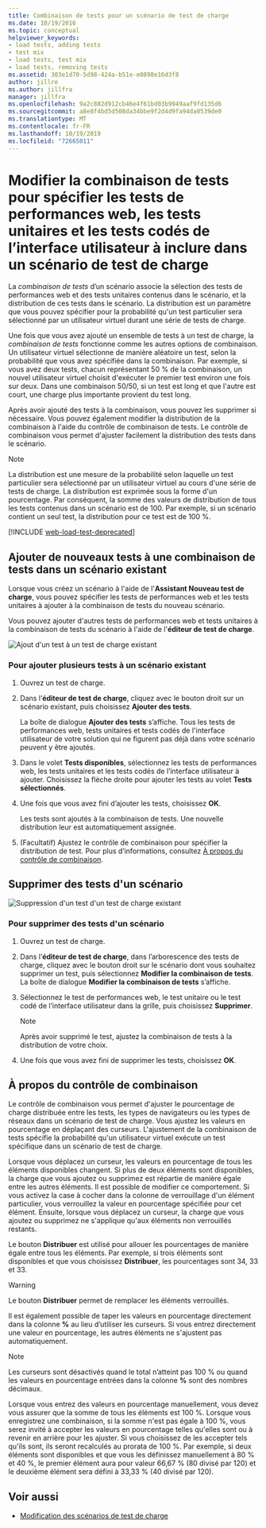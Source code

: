 ```yaml
---
title: Combinaison de tests pour un scénario de test de charge
ms.date: 10/19/2016
ms.topic: conceptual
helpviewer_keywords:
- load tests, adding tests
- test mix
- load tests, test mix
- load tests, removing tests
ms.assetid: 303e1d70-5d98-424a-b51e-e0898e16d3f8
author: jillre
ms.author: jillfra
manager: jillfra
ms.openlocfilehash: 9a2c882d912cb46e4f61bd03b9949aaf9fd135d6
ms.sourcegitcommit: a8e8f4bd5d508da34bbe9f2d4d9fa94da0539de0
ms.translationtype: MT
ms.contentlocale: fr-FR
ms.lasthandoff: 10/19/2019
ms.locfileid: "72665011"
---
```

# <a name="edit-the-test-mix-to-specify-which-web-performance-unit-and-coded-ui-tests-to-include-in-a-load-test-scenario"></a>Modifier la combinaison de tests pour spécifier les tests de performances web, les tests unitaires et les tests codés de l’interface utilisateur à inclure dans un scénario de test de charge

La *combinaison de tests* d’un scénario associe la sélection des tests de performances web et des tests unitaires contenus dans le scénario, et la distribution de ces tests dans le scénario. La distribution est un paramètre que vous pouvez spécifier pour la probabilité qu'un test particulier sera sélectionné par un utilisateur virtuel durant une série de tests de charge.

Une fois que vous avez ajouté un ensemble de tests à un test de charge, la *combinaison de tests* fonctionne comme les autres options de combinaison. Un utilisateur virtuel sélectionne de manière aléatoire un test, selon la probabilité que vous avez spécifiée dans la combinaison. Par exemple, si vous avez deux tests, chacun représentant 50 % de la combinaison, un nouvel utilisateur virtuel choisit d'exécuter le premier test environ une fois sur deux. Dans une combinaison 50/50, si un test est long et que l'autre est court, une charge plus importante provient du test long.

Après avoir ajouté des tests à la combinaison, vous pouvez les supprimer si nécessaire. Vous pouvez également modifier la distribution de la combinaison à l'aide du contrôle de combinaison de tests. Le contrôle de combinaison vous permet d'ajuster facilement la distribution des tests dans le scénario.

> [!NOTE]
> La distribution est une mesure de la probabilité selon laquelle un test particulier sera sélectionné par un utilisateur virtuel au cours d'une série de tests de charge. La distribution est exprimée sous la forme d'un pourcentage. Par conséquent, la somme des valeurs de distribution de tous les tests contenus dans un scénario est de 100. Par exemple, si un scénario contient un seul test, la distribution pour ce test est de 100 %.

[!INCLUDE [web-load-test-deprecated](includes/web-load-test-deprecated.md)]

## <a name="add-new-tests-to-a-test-mix-in-an-existing-scenario"></a>Ajouter de nouveaux tests à une combinaison de tests dans un scénario existant

Lorsque vous créez un scénario à l'aide de l'**Assistant Nouveau test de charge**, vous pouvez spécifier les tests de performances web et les tests unitaires à ajouter à la combinaison de tests du nouveau scénario.

Vous pouvez ajouter d'autres tests de performances web et tests unitaires à la combinaison de tests du scénario à l'aide de l'**éditeur de test de charge**.

![Ajout d'un test à un test de charge existant](../test/media/ltest_addingtests.png)

### <a name="to-add-more-tests-to-an-existing-scenario"></a>Pour ajouter plusieurs tests à un scénario existant

1. Ouvrez un test de charge.

2. Dans l’**éditeur de test de charge**, cliquez avec le bouton droit sur un scénario existant, puis choisissez **Ajouter des tests**.

     La boîte de dialogue **Ajouter des tests** s’affiche. Tous les tests de performances web, tests unitaires et tests codés de l'interface utilisateur de votre solution qui ne figurent pas déjà dans votre scénario peuvent y être ajoutés.

3. Dans le volet **Tests disponibles**, sélectionnez les tests de performances web, les tests unitaires et les tests codés de l’interface utilisateur à ajouter. Choisissez la flèche droite pour ajouter les tests au volet **Tests sélectionnés**.

4. Une fois que vous avez fini d’ajouter les tests, choisissez **OK**.

     Les tests sont ajoutés à la combinaison de tests. Une nouvelle distribution leur est automatiquement assignée.

5. (Facultatif) Ajustez le contrôle de combinaison pour spécifier la distribution de test. Pour plus d’informations, consultez [À propos du contrôle de combinaison](../test/edit-the-test-mix-to-specify-which-web-browsers-types-in-a-load-test-scenario.md).

## <a name="remove-tests-from-a-scenario"></a>Supprimer des tests d'un scénario
![Suppression d'un test d'un test de charge existant](../test/media/ltest_removetest.png)

### <a name="to-remove-tests-from-a-scenario"></a>Pour supprimer des tests d'un scénario

1. Ouvrez un test de charge.

2. Dans l’**éditeur de test de charge**, dans l’arborescence des tests de charge, cliquez avec le bouton droit sur le scénario dont vous souhaitez supprimer un test, puis sélectionnez **Modifier la combinaison de tests**. La boîte de dialogue **Modifier la combinaison de tests** s’affiche.

3. Sélectionnez le test de performances web, le test unitaire ou le test codé de l’interface utilisateur dans la grille, puis choisissez **Supprimer**.

    > [!NOTE]
    > Après avoir supprimé le test, ajustez la combinaison de tests à la distribution de votre choix.

4. Une fois que vous avez fini de supprimer les tests, choisissez **OK**.

## <a name="EditingTestMixAboutMixControl"></a> À propos du contrôle de combinaison
Le contrôle de combinaison vous permet d'ajuster le pourcentage de charge distribuée entre les tests, les types de navigateurs ou les types de réseaux dans un scénario de test de charge. Vous ajustez les valeurs en pourcentage en déplaçant des curseurs. L'ajustement de la combinaison de tests spécifie la probabilité qu'un utilisateur virtuel exécute un test spécifique dans un scénario de test de charge.

Lorsque vous déplacez un curseur, les valeurs en pourcentage de tous les éléments disponibles changent. Si plus de deux éléments sont disponibles, la charge que vous ajoutez ou supprimez est répartie de manière égale entre les autres éléments. Il est possible de modifier ce comportement. Si vous activez la case à cocher dans la colonne de verrouillage d'un élément particulier, vous verrouillez la valeur en pourcentage spécifiée pour cet élément. Ensuite, lorsque vous déplacez un curseur, la charge que vous ajoutez ou supprimez ne s'applique qu'aux éléments non verrouillés restants.

Le bouton **Distribuer** est utilisé pour allouer les pourcentages de manière égale entre tous les éléments. Par exemple, si trois éléments sont disponibles et que vous choisissez **Distribuer**, les pourcentages sont 34, 33 et 33.

> [!WARNING]
> Le bouton **Distribuer** permet de remplacer les éléments verrouillés.

Il est également possible de taper les valeurs en pourcentage directement dans la colonne **%** au lieu d’utiliser les curseurs. Si vous entrez directement une valeur en pourcentage, les autres éléments ne s'ajustent pas automatiquement.

> [!NOTE]
> Les curseurs sont désactivés quand le total n’atteint pas 100 % ou quand les valeurs en pourcentage entrées dans la colonne **%** sont des nombres décimaux.

Lorsque vous entrez des valeurs en pourcentage manuellement, vous devez vous assurer que la somme de tous les éléments est 100 %. Lorsque vous enregistrez une combinaison, si la somme n'est pas égale à 100 %, vous serez invité à accepter les valeurs en pourcentage telles qu'elles sont ou à revenir en arrière pour les ajuster. Si vous choisissez de les accepter tels qu'ils sont, ils seront recalculés au prorata de 100 %.  Par exemple, si deux éléments sont disponibles et que vous les définissez manuellement à 80 % et 40 %, le premier élément aura pour valeur 66,67 % (80 divisé par 120) et le deuxième élément sera défini à 33,33 % (40 divisé par 120).

## <a name="see-also"></a>Voir aussi

- [Modification des scénarios de test de charge](../test/edit-load-test-scenarios.md)